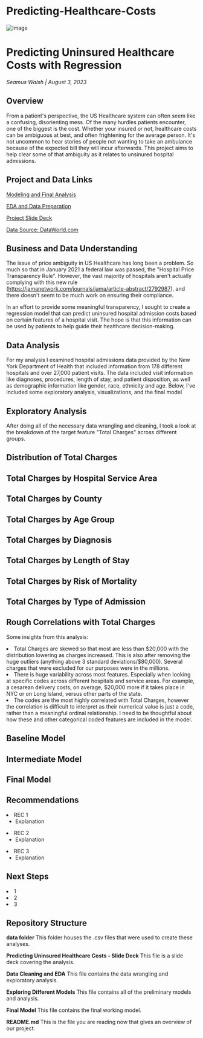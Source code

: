 # Predicting-Healthcare-Costs

![image](https://github.com/SeamusW/Predicting-Healthcare-Costs/assets/32468677/adaa4d70-3df9-4cd4-8cbb-0cf47e0b2caa)


# Predicting Uninsured Healthcare Costs with Regression
*Seamus Walsh |  August 3, 2023*

## Overview
From a patient's perspective, the US Healthcare system can often seem like a confusing, disorienting mess. Of the many hurdles patients encounter, one of the biggest is the cost. Whether your insured or not, healthcare costs can be ambiguous at best, and often frightening for the average person. It's not uncommon to hear stories of people not wanting to take an ambulance because of the expected bill they will incur afterwards. This project aims to help clear some of that ambiguity as it relates to unsinured hospital admissions.



## Project and Data Links
<a href="https://github.com/SeamusW/NLP-Tweet-Emotions/blob/main/Modeling%20and%20Final%20Analysis.ipynb">Modeling and Final Analysis</a>

<a href="https://github.com/SeamusW/NLP-Tweet-Emotions/blob/main/EDA%2C%20Processing%2C%20and%20Feature%20Engineering%20-%20Twitter%20Sentiment%20Analysis%20Project.ipynb">EDA and Data Preparation</a>
 
<a href="https://github.com/SeamusW/Twitter-Sentiment-Analysis-using-NLP/blob/main/Twitter%20Sentiment%20Analysis%20Slide%20Deck%20-%20July%202023.pdf">Project Slide Deck</a>

<a href="https://data.world/crowdflower/brands-and-product-emotions">Data Source: DataWorld.com</a>


## Business and Data Understanding
The issue of price ambiguity in US Healthcare has long been a problem. So much so that in January 2021 a federal law was passed, the "Hospital Price Transparency Rule". However, the vast majority of hospitals aren't actually complying with this new rule (https://jamanetwork.com/journals/jama/article-abstract/2792987), and there doesn't seem to be much work on ensuring their compliance.

In an effort to provide some meaningful transparency, I sought to create a regression model that can predict uninsured hospital admission costs based on certain features of a hospital visit. The hope is that this information can be used by patients to help guide their healthcare decision-making.


## Data Analysis
For my analysis I examined hospital admissions data provided by the New York Department of Health that included information from 178 different hospitals and over 27,000 patient visits. The data included visit information like diagnoses, procedures, length of stay, and patient disposition, as well as demographic information like gender, race, ethnicity and age. Below, I've included some exploratory analysis, visualizations, and the final model



## Exploratory Analysis
After doing all of the necessary data wrangling and cleaning, I took a look at the breakdown of the target feature "Total Charges" across different groups.

## Distribution of Total Charges

## Total Charges by Hospital Service Area

## Total Charges by County

## Total Charges by Age Group

## Total Charges by Diagnosis

## Total Charges by Length of Stay

## Total Charges by Risk of Mortality

## Total Charges by Type of Admission

## Rough Correlations with Total Charges


Some insights from this analysis:
<li> Total Charges are skewed so that most are less than $20,000 with the distribution lowering as charges increased. This is also after removing the huge outliers (anything above 3 standard deviations/$80,000). Several charges that were excluded for our purposes were in the millions.</li>

<li>There is huge variability across most features. Especially when looking at specific codes across different hospitals and service areas. For example, a cesarean delivery costs, on average, $20,000 more if it takes place in NYC or on Long Island, versus other parts of the state.</li>

<li>The codes are the most highly correlated with Total Charges, however the correlation is difficult to interpret as their numerical value is just a code, rather than a meaningful ordinal relationship. I need to be thoughtful about how these and other categorical coded features are included in the model.</li>


## Baseline Model


## Intermediate Model


## Final Model



## Recommendations
<li>REC 1
<ul class="square">
  <li>Explanation</li></ul>
<li>REC 2
 <ul class="square">
   <li>Explanation</li></ul>
<li>REC 3
<ul class="square">
  <li> Explanation</li></ul>

## Next Steps
<li>1
<li>2
<li>3

## Repository Structure
  <b>data folder</b> This folder houses the .csv files that were used to create these analyses.
  
  <b>Predicting Uninsured Healthcare Costs - Slide Deck</b> This file is a slide deck covering the analysis.

  <b>Data Cleaning and EDA</b> This file contains the data wrangling and exploratory analysis.

  <b>Exploring Different Models</b> This file contains all of the preliminary models and analysis.

  <b>Final Model</b> This file contains the final working model.
  
  
  <b>README.md</b> This is the file you are reading now that gives an overview of our project.
